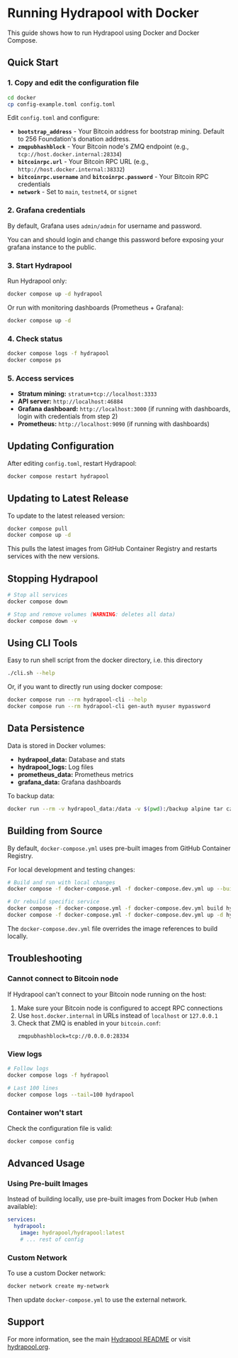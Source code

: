 # Running Hydrapool with Docker

This guide shows how to run Hydrapool using Docker and Docker Compose.

## Quick Start

### 1. Copy and edit the configuration file

```bash
cd docker
cp config-example.toml config.toml
```

Edit `config.toml` and configure:
- **`bootstrap_address`** - Your Bitcoin address for bootstrap mining. Default to 256 Foundation's donation address.
- **`zmqpubhashblock`** - Your Bitcoin node's ZMQ endpoint (e.g., `tcp://host.docker.internal:28334`)
- **`bitcoinrpc.url`** - Your Bitcoin RPC URL (e.g., `http://host.docker.internal:38332`)
- **`bitcoinrpc.username`** and **`bitcoinrpc.password`** - Your Bitcoin RPC credentials
- **`network`** - Set to `main`, `testnet4`, or `signet`

### 2. Grafana credentials

By default, Grafana uses `admin/admin` for username and password.

You can and should login and change this password before exposing your
grafana instance to the public.

### 3. Start Hydrapool

Run Hydrapool only:
```bash
docker compose up -d hydrapool
```

Or run with monitoring dashboards (Prometheus + Grafana):
```bash
docker compose up -d
```

### 4. Check status

```bash
docker compose logs -f hydrapool
docker compose ps
```

### 5. Access services

- **Stratum mining:** `stratum+tcp://localhost:3333`
- **API server:** `http://localhost:46884`
- **Grafana dashboard:** `http://localhost:3000` (if running with dashboards, login with credentials from step 2)
- **Prometheus:** `http://localhost:9090` (if running with dashboards)

## Updating Configuration

After editing `config.toml`, restart Hydrapool:

```bash
docker compose restart hydrapool
```

## Updating to Latest Release

To update to the latest released version:

```bash
docker compose pull
docker compose up -d
```

This pulls the latest images from GitHub Container Registry and restarts services with the new versions.

## Stopping Hydrapool

```bash
# Stop all services
docker compose down

# Stop and remove volumes (WARNING: deletes all data)
docker compose down -v
```

## Using CLI Tools

Easy to run shell script from the docker directory, i.e. this directory

```bash
./cli.sh --help
```

Or, if you want to directly run using docker compose:

```bash
docker compose run --rm hydrapool-cli --help
docker compose run --rm hydrapool-cli gen-auth myuser mypassword
```

## Data Persistence

Data is stored in Docker volumes:
- **hydrapool_data:** Database and stats
- **hydrapool_logs:** Log files
- **prometheus_data:** Prometheus metrics
- **grafana_data:** Grafana dashboards

To backup data:
```bash
docker run --rm -v hydrapool_data:/data -v $(pwd):/backup alpine tar czf /backup/hydrapool-backup.tar.gz /data
```

## Building from Source

By default, `docker-compose.yml` uses pre-built images from GitHub Container Registry.

For local development and testing changes:

```bash
# Build and run with local changes
docker compose -f docker-compose.yml -f docker-compose.dev.yml up --build

# Or rebuild specific service
docker compose -f docker-compose.yml -f docker-compose.dev.yml build hydrapool
docker compose -f docker-compose.yml -f docker-compose.dev.yml up -d hydrapool
```

The `docker-compose.dev.yml` file overrides the image references to build locally.

## Troubleshooting

### Cannot connect to Bitcoin node

If Hydrapool can't connect to your Bitcoin node running on the host:

1. Make sure your Bitcoin node is configured to accept RPC connections
2. Use `host.docker.internal` in URLs instead of `localhost` or `127.0.0.1`
3. Check that ZMQ is enabled in your `bitcoin.conf`:
   ```
   zmqpubhashblock=tcp://0.0.0.0:28334
   ```

### View logs

```bash
# Follow logs
docker compose logs -f hydrapool

# Last 100 lines
docker compose logs --tail=100 hydrapool
```

### Container won't start

Check the configuration file is valid:
```bash
docker compose config
```

## Advanced Usage

### Using Pre-built Images

Instead of building locally, use pre-built images from Docker Hub (when available):

```yaml
services:
  hydrapool:
    image: hydrapool/hydrapool:latest
    # ... rest of config
```

### Custom Network

To use a custom Docker network:

```bash
docker network create my-network
```

Then update `docker-compose.yml` to use the external network.

## Support

For more information, see the main [Hydrapool README](../README.md) or visit [hydrapool.org](https://hydrapool.org).
